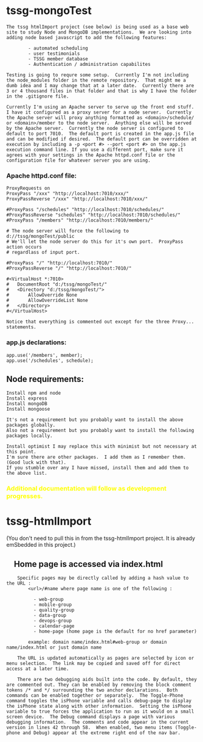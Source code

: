 # tssg-mongoTest

    The tssg htmlImport project (see below) is being used as a base web site to study Node and MongoDB implementations.  We are looking into adding node based javascript to add the following features:

            - automated scheduling
            - user testimonials
            - TSSG member database
            - Authentication / administration capabilites

    Testing is going to requre some setup.  Currently I'm not including the node_modules folder in the remote repository.  That might me a dumb idea and I may change that at a later date.  Currently there are 3 or 4 thousand files in that folder and that is why I have the folder in the .gitignore file.  

    Currently I'm using an Apache server to serve up the front end stuff. I have it configured as a proxy server for a node server.  Currently the Apache server will proxy anything formatted as <domain>/schedule/ or <domain>/member to the node server.  Anything else will be served by the Apache server.  Currently the node server is configured to default to port 7010.  The default port is created in the app.js file and can be modified if desired.  The default port can be overridden at execution by including a -p <port #> --port <port #> on the app.js execution command line. If you use a different port, make sure it agrees with your settings in the Apache httpd.conf file or the configuration file for whatever server you are using.

### Apache httpd.conf file:

    ProxyRequests on
    ProxyPass "/xxx" "http://localhost:7010/xxx/"
    ProxyPassReverse "/xxx" "http://localhost:7010/xxx/"

    #ProxyPass "/schedules" "http://localhost:7010/schedules/"
    #ProxyPassReverse "schedules" "http://localhost:7010/schedules/"
    #ProxyPass "/members" "http://localhost:7010/members/"

    # The node server will force the following to d://tssg/mongoTest/public
    # We'll let the node server do this for it's own port.  ProxyPass action occurs
    # regardlass of input port.

    #ProxyPass "/" "http://localhost:7010/"
    #ProxyPassReverse "/" "http://localhost:7010/"

    #<VirtualHost *:7010>
    #	DocumentRoot "d:/tssg/mongoTest/"
    #	<Directory "d:/tssg/mongoTest/">
    #		AllowOverride None
    #		AllowOverrideList None
    #	</Directory>
    #</VirtualHost>

    Notice that everything is commented out except for the three Proxy... statements.

### app.js declarations:

    app.use('/members', member);
    app.use('/schedules', schedule);

## Node requirements:

    Install npm and node
    Install express
    Install mongoDB
    Install mongoose

    It's not a requirement but you probably want to install the above packages globally.
    Also not a requirement but you probably want to install the following packages locally.

    Install optimist I may replace this with minimist but not necessary at this point.
    I'm sure there are other packages.  I add them as I remember them.  (Good luck with that).
    If you stumble over any I have missed, install them and add them to the above list.

### <span style="color:yellow">Additional documentation will follow as development progresses.</span>

# tssg-htmlImport
(You don't need to pull this in from the tssg-htmlImport project.  It is already emSbedded in this project.)
## &nbsp;&nbsp;&nbsp;&nbsp;Home page is accessed via index.html

        Specific pages may be directly called by adding a hash value to the URL :
            <url>/#name where page name is one of the following :

              - web-group
              - mobile-group
              - quality-group
              - data-group
              - devops-group
              - calendar-page
              - home-page (home page is the default for no href parameter)

            example: domain name/index.html#web-group or domain name/index.html or just domain name

        The URL is updated automatically as pages are selected by icon or menu selection.  The link may be copied and saved off for direct access at a later time.

        There are two debugging aids built into the code. By default, they are commented out. They can be enabled by removing the block comment tokens /* and */ surrounding the two anchor declarations.  Both commands can be enabled together or separately.  The Toggle-Phone command toggles the isPhone variable and calls debug-page to display the isPhone state along with other information.  Setting the isPhone variable to true forces the application to run as it would on a small screen device.  The Debug command displays a page with various debugging information.  The comments and code appear in the current version in lines 42 through 58.  When enabled, two menu items (Toggle-phone and Debug) appear at the extreme right end of the nav bar.
